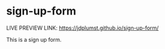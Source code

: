 # sign-up-form

LIVE PREVIEW LINK: https://jdplumst.github.io/sign-up-form/

This is a sign up form.